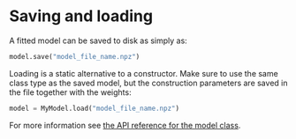 # Saving and loading

A fitted model can be saved to disk as simply as:

```py
model.save("model_file_name.npz")
```

Loading is a static alternative to a constructor. Make sure to use the same class type
as the saved model, but the construction parameters are saved in the file together with the weights:

```py
model = MyModel.load("model_file_name.npz")
```

For more information see [the API reference for the model class](api/miniml/model.md).